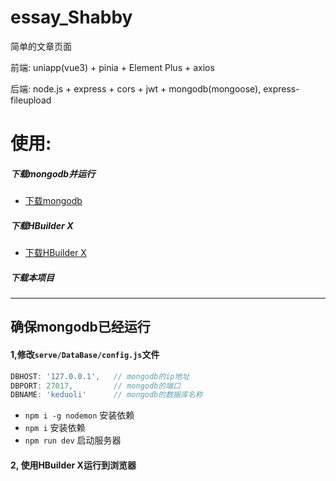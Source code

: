 # essay_Shabby

简单的文章页面

前端: uniapp(vue3) + pinia + Element Plus + axios

后端:     node.js + express + cors + jwt + mongodb(mongoose), express-fileupload



# 使用:

##### 下载mongodb并运行

+ [下载mongodb](https://www.mongodb.com/)

##### 下载HBuilder X

+ [下载HBuilder X](https://www.dcloud.io/hbuilderx.html?lang=zh)

##### 下载本项目

------

## **确保mongodb已经运行**

#### 1,修改`serve/DataBase/config.js`文件

```js
DBHOST: '127.0.0.1',   // mongodb的ip地址
DBPORT: 27017,		   // mongodb的端口
DBNAME: 'keduoli'      // mongodb的数据库名称
```

+ `npm i -g nodemon` 安装依赖
+ `npm i` 安装依赖
+ `npm run dev` 启动服务器

#### 2, 使用HBuilder X运行到浏览器



